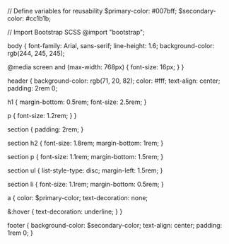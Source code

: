 // Define variables for reusability
$primary-color: #007bff;
$secondary-color: #cc1b1b;

// Import Bootstrap SCSS
@import "bootstrap";

body {
  font-family: Arial, sans-serif;
  line-height: 1.6;
  background-color: rgb(244, 245, 245);

  @media screen and (max-width: 768px) {
    font-size: 16px;
  }
}

header {
  background-color: rgb(71, 20, 82);
  color: #fff;
  text-align: center;
  padding: 2rem 0;

  h1 {
    margin-bottom: 0.5rem;
    font-size: 2.5rem;
  }

  p {
    font-size: 1.2rem;
  }
}

section {
  padding: 2rem;
}

section h2 {
  font-size: 1.8rem;
  margin-bottom: 1rem;
}

section p {
  font-size: 1.1rem;
  margin-bottom: 1.5rem;
}

section ul {
  list-style-type: disc;
  margin-left: 1.5rem;
}

section li {
  font-size: 1.1rem;
  margin-bottom: 0.5rem;
}

a {
  color: $primary-color;
  text-decoration: none;

  &:hover {
    text-decoration: underline;
  }
}

footer {
  background-color: $secondary-color;
  text-align: center;
  padding: 1rem 0;
}
